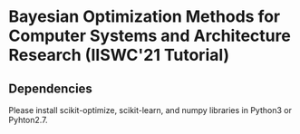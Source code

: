 # Bayesian Optimization Methods for Computer Systems and Architecture Research (IISWC'21 Tutorial)

## Dependencies
Please install scikit-optimize, scikit-learn, and numpy libraries in Python3 or Pyhton2.7.

## 
